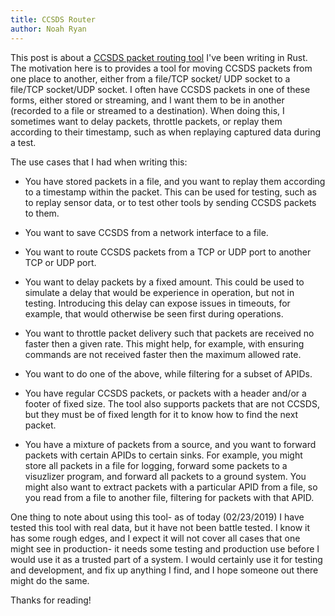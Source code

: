 ```yaml
---
title: CCSDS Router
author: Noah Ryan
---
```

This post is about a [CCSDS packet routing tool](https://github.com/nsmryan/CCSDS-Router) I've been writing in Rust. 
The motivation here is to provides a tool for moving CCSDS packets from one place to another, either from a file/TCP socket/
UDP socket to a file/TCP socket/UDP socket. I often have CCSDS packets in one of these forms, either stored or streaming,
and I want them to be in another (recorded to a file or streamed to a destination). When doing this, I sometimes want to
delay packets, throttle packets, or replay them according to their timestamp, such as when replaying captured data
during a test.


The use cases that I had when writing this:


* You have stored packets in a file, and you want to replay them according to a timestamp within the packet.
  This can be used for testing, such as to replay sensor data, or to test other tools by sending CCSDS packets to
  them.

* You want to save CCSDS from a network interface to a file.

* You want to route CCSDS packets from a TCP or UDP port to another TCP or UDP port.

* You want to delay packets by a fixed amount. This could be used to simulate a delay that would be experience in operation,
  but not in testing. Introducing this delay can expose issues in timeouts, for example, that would otherwise be seen first
  during operations.

* You want to throttle packet delivery such that packets are received no faster then a given rate. This might help, for example,
  with ensuring commands are not received faster then the maximum allowed rate.

* You want to do one of the above, while filtering for a subset of APIDs.

* You have regular CCSDS packets, or packets with a header and/or a footer of fixed size. The tool also supports packets
  that are not CCSDS, but they must be of fixed length for it to know how to find the next packet.

* You have a mixture of packets from a source, and you want to forward packets with certain APIDs to certain sinks. For example,
  you might store all packets in a file for logging, forward some packets to a visuzlizer program, and forward all packets to a
  ground system. You might also want to extract packets with a particular APID from a file, so you read from a file to another file,
  filtering for packets with that APID.


One thing to note about using this tool- as of today (02/23/2019) I have tested this tool with real data, but it have not been battle
tested. I know it has some rough edges, and I expect it will not cover all cases that one might see in production- it needs some
testing and production use before I would use it as a trusted part of a system. I would certainly use it for testing and development,
and fix up anything I find, and I hope someone out there might do the same.


Thanks for reading!

